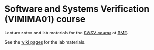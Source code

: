 # Software and Systems Verification (VIMIMA01) course

Lecture notes and lab materials for the [SWSV course](http://inf.mit.bme.hu/en/edu/courses/swsv) at [BME](http://www.bme.hu/?language=en).

See the [wiki pages](https://github.com/FTSRG/swsv/wiki) for the lab materials.
